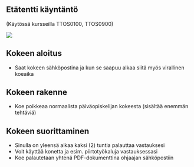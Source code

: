 ## Etätentti käyntäntö

(Käytössä kursseilla TTOS0100, TTOS0900)

![](https://openclipart.org/image/300px/svg_to_png/274076/Cartoon_Sentinels.png&disposition=attachment)

## Kokeen aloitus

* Saat kokeen sähköpostina ja kun se saapuu alkaa siitä myös virallinen koeaika

## Kokeen rakenne 

* Koe poikkeaa normaalista päiväopiskelijan kokeesta (sisältää enemmän tehtäviä)

## Kokeen suorittaminen

* Sinulla on yleensä aikaa kaksi (2) tuntia palauttaa vastauksesi
* Voit käyttää konetta ja esim. piirtotyökaluja vastauksessasi
* Koe palautetaan yhtenä PDF-dokumenttina ohjaajan sähköpostiin


